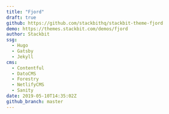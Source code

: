 ```yaml
---
title: "Fjord"
draft: true
github: https://github.com/stackbithq/stackbit-theme-fjord
demo: https://themes.stackbit.com/demos/fjord
author: Stackbit
ssg:
  - Hugo
  - Gatsby
  - Jekyll
cms:
  - Contentful
  - DatoCMS
  - Forestry
  - NetlifyCMS
  - Sanity
date: 2019-05-10T14:35:02Z
github_branch: master
---
```

